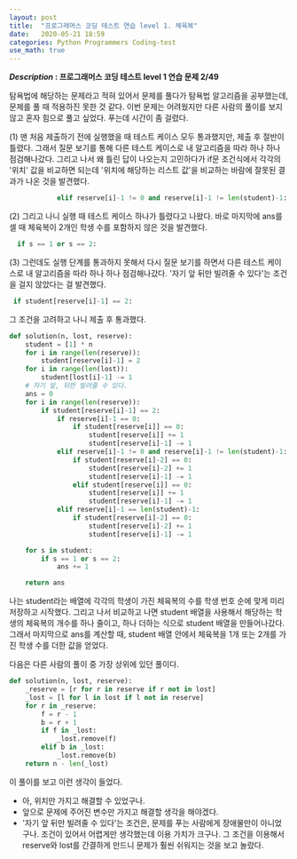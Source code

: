 ```yaml
---
layout: post
title:  "프로그래머스 코딩 테스트 연습 level 1. 체육복"
date:   2020-05-21 18:59
categories: Python Programmers Coding-test
use_math: true
---
```


**_Description_ : 프로그래머스 코딩 테스트 level 1 연습 문제 2/49**

탐욕법에 해당하는 문제라고 적혀 있어서 문제를 풀다가 탐욕법 알고리즘을 공부했는데, 문제를 풀 때 적용하진 못한 것 같다. 이번 문제는 어려웠지만 다른 사람의 풀이를 보지 않고 혼자 힘으로 풀고 싶었다. 푸는데 시간이 좀 걸렸다. 

(1) 맨 처음 제출하기 전에 실행했을 때 테스트 케이스 모두 통과했지만, 제출 후 절반이 틀렸다. 그래서 질문 보기를 통해 다른 테스트 케이스로 내 알고리즘을 따라 하나 하나 점검해나갔다. 그리고 나서 왜 틀린 답이 나오는지 고민하다가 if문 조건식에서 각각의 '위치' 값을 비교하면 되는데 '위치에 해당하는 리스트 값'을 비교하는 바람에 잘못된 결과가 나온 것을 발견했다.

```python
            elif reserve[i]-1 != 0 and reserve[i]-1 != len(student)-1:
```

(2) 그리고 나니 실행 때 테스트 케이스 하나가 틀렸다고 나왔다. 바로 마지막에 ans를 셀 때 체육복이 2개인 학생 수를 포함하지 않은 것을 발견했다.

```python
  if s == 1 or s == 2:
```

(3) 그런데도 실행 단계를 통과하지 못해서 다시 질문 보기를 하면서 다른 테스트 케이스로 내 알고리즘을 따라 하나 하나 점검해나갔다. '자기 앞 뒤만 빌려줄 수 있다'는 조건을 걸지 않았다는 걸 발견했다.

 ```python
  if student[reserve[i]-1] == 2:
 ```

그 조건을 고려하고 나니 제출 후 통과했다.

```python
def solution(n, lost, reserve):
    student = [1] * n
    for i in range(len(reserve)):
        student[reserve[i]-1] = 2
    for i in range(len(lost)):
        student[lost[i]-1] -= 1
    # 자기 앞, 뒤만 빌려줄 수 있다.
    ans = 0
    for i in range(len(reserve)):
        if student[reserve[i]-1] == 2:
            if reserve[i]-1 == 0:
                if student[reserve[i]] == 0:
                    student[reserve[i]] += 1
                    student[reserve[i]-1] -= 1
            elif reserve[i]-1 != 0 and reserve[i]-1 != len(student)-1:
                if student[reserve[i]-2] == 0:
                    student[reserve[i]-2] += 1
                    student[reserve[i]-1] -= 1
                elif student[reserve[i]] == 0:
                    student[reserve[i]] += 1
                    student[reserve[i]-1] -= 1
            elif reserve[i]-1 == len(student)-1:
                if student[reserve[i]-2] == 0:
                    student[reserve[i]-2] += 1
                    student[reserve[i]-1] -= 1

    for s in student:
        if s == 1 or s == 2:
            ans += 1

    return ans
```

나는 student라는 배열에 각각의 학생이 가진 체육복의 수를 학생 번호 순에 맞게 미리 저장하고 시작했다. 그리고 나서 비교하고 나면 student 배열을 사용해서 해당하는 학생의 체육복의 개수를 하나 줄이고, 하나 더하는 식으로 student 배열을 만들어나갔다. 그래서 마지막으로 ans를 계산할 때, student 배열 안에서 체육복을 1개 또는 2개를 가진 학생 수를 더한 값을 얻었다. 



다음은 다른 사람의 풀이 중 가장 상위에 있던 풀이다. 

```python
def solution(n, lost, reserve):
    _reserve = [r for r in reserve if r not in lost]
    _lost = [l for l in lost if l not in reserve]
    for r in _reserve:
        f = r - 1
        b = r + 1
        if f in _lost:
            _lost.remove(f)
        elif b in _lost:
            _lost.remove(b)
    return n - len(_lost)
```

이 풀이를 보고 이런 생각이 들었다. 

- 아, 위치만 가지고 해결할 수 있었구나.
- 앞으로 문제에 주어진 변수만 가지고 해결할 생각을 해야겠다.
- '자기 앞 뒤만 빌려줄 수 있다'는 조건은, 문제를 푸는 사람에게 장애물만이 아니었구나. 조건이 있어서 어렵게만 생각했는데 이용 가치가 크구나. 그 조건을 이용해서 reserve와 lost를 간결하게 만드니 문제가 훨씬 쉬워지는 것을 보고 놀랐다.
